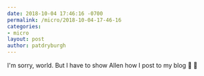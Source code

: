 ```yaml
---
date: 2018-10-04 17:46:16 -0700
permalink: /micro/2018-10-04-17-46-16
categories:
- micro
layout: post
author: patdryburgh
---
```


I'm sorry, world. But I have to show Allen how I post to my blog 🐬 🎉 